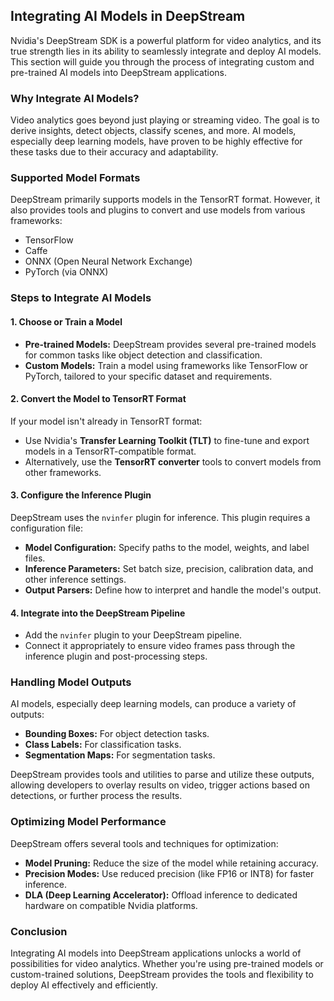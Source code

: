 
## Integrating AI Models in DeepStream

Nvidia's DeepStream SDK is a powerful platform for video analytics, and its true strength lies in its ability to seamlessly integrate and deploy AI models. This section will guide you through the process of integrating custom and pre-trained AI models into DeepStream applications.

### Why Integrate AI Models?

Video analytics goes beyond just playing or streaming video. The goal is to derive insights, detect objects, classify scenes, and more. AI models, especially deep learning models, have proven to be highly effective for these tasks due to their accuracy and adaptability.

### Supported Model Formats

DeepStream primarily supports models in the TensorRT format. However, it also provides tools and plugins to convert and use models from various frameworks:

- TensorFlow
- Caffe
- ONNX (Open Neural Network Exchange)
- PyTorch (via ONNX)

### Steps to Integrate AI Models

#### 1. **Choose or Train a Model**

- **Pre-trained Models:** DeepStream provides several pre-trained models for common tasks like object detection and classification.
- **Custom Models:** Train a model using frameworks like TensorFlow or PyTorch, tailored to your specific dataset and requirements.

#### 2. **Convert the Model to TensorRT Format**

If your model isn't already in TensorRT format:

- Use Nvidia's **Transfer Learning Toolkit (TLT)** to fine-tune and export models in a TensorRT-compatible format.
- Alternatively, use the **TensorRT converter** tools to convert models from other frameworks.

#### 3. **Configure the Inference Plugin**

DeepStream uses the `nvinfer` plugin for inference. This plugin requires a configuration file:

- **Model Configuration:** Specify paths to the model, weights, and label files.
- **Inference Parameters:** Set batch size, precision, calibration data, and other inference settings.
- **Output Parsers:** Define how to interpret and handle the model's output.

#### 4. **Integrate into the DeepStream Pipeline**

- Add the `nvinfer` plugin to your DeepStream pipeline.
- Connect it appropriately to ensure video frames pass through the inference plugin and post-processing steps.

### Handling Model Outputs

AI models, especially deep learning models, can produce a variety of outputs:

- **Bounding Boxes:** For object detection tasks.
- **Class Labels:** For classification tasks.
- **Segmentation Maps:** For segmentation tasks.

DeepStream provides tools and utilities to parse and utilize these outputs, allowing developers to overlay results on video, trigger actions based on detections, or further process the results.

### Optimizing Model Performance

DeepStream offers several tools and techniques for optimization:

- **Model Pruning:** Reduce the size of the model while retaining accuracy.
- **Precision Modes:** Use reduced precision (like FP16 or INT8) for faster inference.
- **DLA (Deep Learning Accelerator):** Offload inference to dedicated hardware on compatible Nvidia platforms.

### Conclusion

Integrating AI models into DeepStream applications unlocks a world of possibilities for video analytics. Whether you're using pre-trained models or custom-trained solutions, DeepStream provides the tools and flexibility to deploy AI effectively and efficiently.

